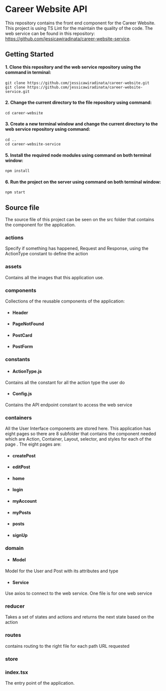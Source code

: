 # Career Website API
This repository contains the front end component for the Career Website. This project is using TS Lint for the maintain the quality of the code. The web service can be found in this repository: https://github.com/jessicawiradinata/career-website-service. 
## Getting Started
#### 1. Clone this repository and the web service repository using the command in terminal:
```
git clone https://github.com/jessicawiradinata/career-website.git
git clone https://github.com/jessicawiradinata/career-website-service.git
```
#### 2. Change the current directory to the file repository using command:
```
cd career-website
```
#### 3. Create a new terminal window and change the current directory to the web service repository using command:
```
cd ..
cd career-website-service
```
#### 5. Install the required node modules using command on both terminal window:
```
npm install
```
#### 6. Run the project on the server using command on both terminal window:
 ```
 npm start
 ```
 
 ## Source file
 The source file of this project can be seen on the src folder that contains the component for the application.
 ### actions
 Specify if something has happened, Request and Response, using the ActionType constant to define the action
 ### assets
 Contains all the images that this application use.
 ### components
 Collections of the reusable components of the application:
 * #### Header
 * #### PageNotFound
 * #### PostCard
 * #### PostForm
 ### constants
 * #### ActionType.js
 Contains all the constant for all the action type the user do
 * #### Config.js
 Contains the API endpoint constant to access the web service
 ### containers
 All the User Interface components are stored here. This application has eight pages so there are 8 subfolder that contains the component needed which are Action, Container, Layout, selector, and styles for each of the page . The eight pages are:
 * #### createPost
 * #### editPost
 * #### home
 * #### login
 * #### myAccount
 * #### myPosts
 * #### posts
 * #### signUp
 ### domain
 * #### Model
 Model for the User and Post with its attributes and type
 * #### Service
 Use axios to connect to the web service. One file is for one web service
 ### reducer
 Takes a set of states and actions and returns the next state based on the action
 ### routes
 contains routing to the right file for each path URL requested
 ### store
 
 ### index.tsx
 The entry point of the application.
